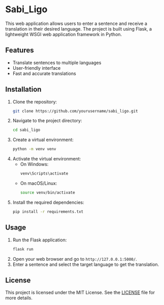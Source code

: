 # Sabi_Ligo

This web application allows users to enter a sentence and receive a translation in their desired language. The project is built using Flask, a lightweight WSGI web application framework in Python.

## Features

- Translate sentences to multiple languages
- User-friendly interface
- Fast and accurate translations

## Installation

1. Clone the repository:
    ```bash
    git clone https://github.com/yourusername/sabi_ligo.git
    ```
2. Navigate to the project directory:
    ```bash
    cd sabi_ligo
    ```
3. Create a virtual environment:
    ```bash
    python -m venv venv
    ```
4. Activate the virtual environment:
    - On Windows:
        ```bash
        venv\Scripts\activate
        ```
    - On macOS/Linux:
        ```bash
        source venv/bin/activate
        ```
5. Install the required dependencies:
    ```bash
    pip install -r requirements.txt
    ```

## Usage

1. Run the Flask application:
    ```bash
    flask run
    ```
2. Open your web browser and go to `http://127.0.0.1:5000/`.
3. Enter a sentence and select the target language to get the translation.


## License

This project is licensed under the MIT License. See the [LICENSE](LICENSE) file for more details.


